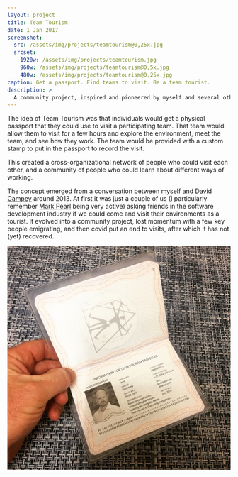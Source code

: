 ```yaml
---
layout: project
title: Team Tourism
date: 1 Jan 2017
screenshot:
  src: /assets/img/projects/teamtourism@0,25x.jpg
  srcset:
    1920w: /assets/img/projects/teamtourism.jpg
    960w: /assets/img/projects/teamtourism@0,5x.jpg
    480w: /assets/img/projects/teamtourism@0,25x.jpg
caption: Get a passport. Find teams to visit. Be a team tourist.
description: >
  A community project, inspired and pioneered by myself and several other people in the South African software development community.
---
```


The idea of Team Tourism was that individuals would get a physical passport that they could use to visit a participating team. That team would allow them to visit for a few hours and explore the environment, meet the team, and see how they work. The team would be provided with a custom stamp to put in the passport to record the visit.

This created a cross-organizational network of people who could visit each other, and a community of people who could learn about different ways of working.

The concept emerged from a conversation between myself and [David Campey][campey] around 2013. At first it was just a couple of us (I particularly remember [Mark Pearl][pearl] being very active) asking friends in the software development industry if we could come and visit their environments as a tourist. It evolved into a community project, lost momentum with a few key people emigrating, and then covid put an end to visits, after which it has not (yet) recovered.

![Team Tourism Passport](/assets/img/projects/teamtourismpassport.jpg)

[campey]: https://www.linkedin.com/in/campey
[pearl]: http://markpearl.co.za/
